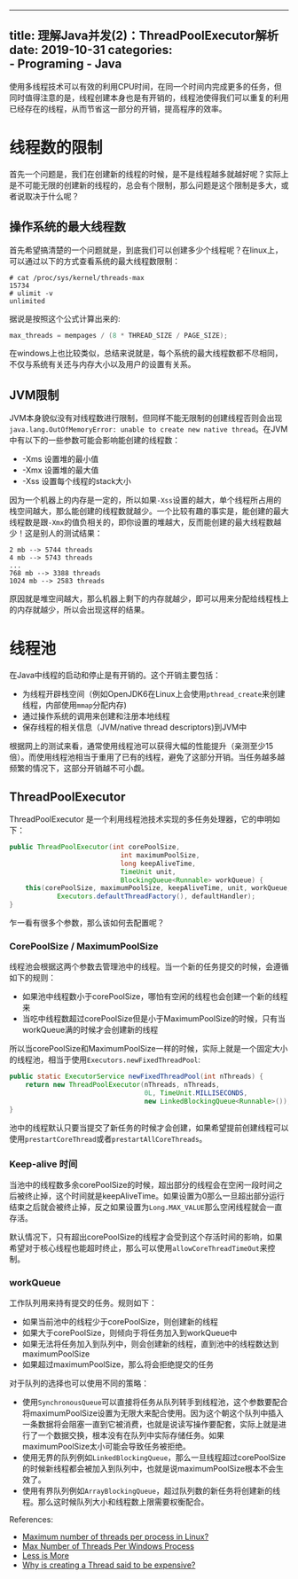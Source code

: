 
---
title: 理解Java并发(2)：ThreadPoolExecutor解析
date: 2019-10-31
categories:  
    - Programing
    - Java
---
使用多线程技术可以有效的利用CPU时间，在同一个时间内完成更多的任务，但同时值得注意的是，线程创建本身也是有开销的，线程池使得我们可以重复的利用已经存在的线程，从而节省这一部分的开销，提高程序的效率。

<!-- more -->

# 线程数的限制

首先一个问题是，我们在创建新的线程的时候，是不是线程越多就越好呢？实际上是不可能无限的创建新的线程的，总会有个限制，那么问题是这个限制是多大，或者说取决于什么呢？

## 操作系统的最大线程数
首先希望搞清楚的一个问题就是，到底我们可以创建多少个线程呢？在linux上，可以通过以下的方式查看系统的最大线程数限制：
```
# cat /proc/sys/kernel/threads-max
15734
# ulimit -v
unlimited
```
据说是按照这个公式计算出来的:
```c
max_threads = mempages / (8 * THREAD_SIZE / PAGE_SIZE);
```
在windows上也比较类似，总结来说就是，每个系统的最大线程数都不尽相同，不仅与系统有关还与内存大小以及用户的设置有关系。

## JVM限制

JVM本身貌似没有对线程数进行限制，但同样不能无限制的创建线程否则会出现`java.lang.OutOfMemoryError: unable to create new native thread`。在JVM中有以下的一些参数可能会影响能创建的线程数：

* -Xms 设置堆的最小值
* -Xmx 设置堆的最大值
* -Xss 设置每个线程的stack大小

因为一个机器上的内存是一定的，所以如果`-Xss`设置的越大，单个线程所占用的栈空间越大，那么能创建的线程数就越少。一个比较有趣的事实是，能创建的最大线程数是跟`-Xmx`的值负相关的，即你设置的堆越大，反而能创建的最大线程数越少！这是别人的测试结果：

```
2 mb --> 5744 threads
4 mb --> 5743 threads
...
768 mb --> 3388 threads
1024 mb --> 2583 threads
```
原因就是堆空间越大，那么机器上剩下的内存就越少，即可以用来分配给线程栈上的内存就越少，所以会出现这样的结果。

# 线程池
在Java中线程的启动和停止是有开销的。这个开销主要包括：

* 为线程开辟栈空间（例如OpenJDK6在Linux上会使用`pthread_create`来创建线程，内部使用`mmap`分配内存)
* 通过操作系统的调用来创建和注册本地线程
* 保存线程的相关信息（JVM/native thread descriptors)到JVM中

根据网上的测试来看，通常使用线程池可以获得大幅的性能提升（亲测至少15倍）。而使用线程池相当于重用了已有的线程，避免了这部分开销。当任务越多越频繁的情况下，这部分开销越不可小觑。

## ThreadPoolExecutor

ThreadPoolExecutor 是一个利用线程池技术实现的多任务处理器，它的申明如下：

```java
public ThreadPoolExecutor(int corePoolSize,
                            int maximumPoolSize,
                            long keepAliveTime,
                            TimeUnit unit,
                            BlockingQueue<Runnable> workQueue) {
    this(corePoolSize, maximumPoolSize, keepAliveTime, unit, workQueue,
            Executors.defaultThreadFactory(), defaultHandler);
}
```    
乍一看有很多个参数，那么该如何去配置呢？

### CorePoolSize / MaximumPoolSize

线程池会根据这两个参数去管理池中的线程。当一个新的任务提交的时候，会遵循如下的规则：

* 如果池中线程数小于corePoolSize，哪怕有空闲的线程也会创建一个新的线程来
* 当吃中线程数超过corePoolSize但是小于MaximumPoolSize的时候，只有当workQueue满的时候才会创建新的线程

所以当corePoolSize和MaximumPoolSize一样的时候，实际上就是一个固定大小的线程池，相当于使用`Executors.newFixedThreadPool`:

```java
public static ExecutorService newFixedThreadPool(int nThreads) {
    return new ThreadPoolExecutor(nThreads, nThreads,
                                  0L, TimeUnit.MILLISECONDS,
                                  new LinkedBlockingQueue<Runnable>());
}
```

池中的线程默认只要当提交了新任务的时候才会创建，如果希望提前创建线程可以使用`prestartCoreThread`或者`prestartAllCoreThreads`。

### Keep-alive 时间

当池中的线程数多余corePoolSize的时候，超出部分的线程会在空闲一段时间之后被终止掉，这个时间就是keepAliveTime。如果设置为0那么一旦超出部分运行结束之后就会被终止掉，反之如果设置为`Long.MAX_VALUE`那么空闲线程就会一直存活。

默认情况下，只有超出corePoolSize的线程才会受到这个存活时间的影响，如果希望对于核心线程也能超时终止，那么可以使用`allowCoreThreadTimeOut`来控制。

### workQueue
工作队列用来持有提交的任务。规则如下：

* 如果当前池中的线程少于corePoolSize，则创建新的线程
* 如果大于corePoolSize，则倾向于将任务加入到workQueue中
* 如果无法将任务加入到队列中，则会创建新的线程，直到池中的线程数达到maximumPoolSize
* 如果超过maximumPoolSize，那么将会拒绝提交的任务

对于队列的选择也可以使用不同的策略：

* 使用`SynchronousQueue`可以直接将任务从队列转手到线程池，这个参数要配合将maximumPoolSize设置为无限大来配合使用。因为这个朝这个队列中插入一条数据将会阻塞一直到它被消费，也就是说读写操作要配套，实际上就是进行了一个数据交换，根本没有在队列中实际存储任务。如果maximumPoolSize太小可能会导致任务被拒绝。
* 使用无界的队列例如`LinkedBlockingQueue`，那么一旦线程超过corePoolSize的时候新线程都会被加入到队列中，也就是说maximumPoolSize根本不会生效了。
* 使用有界队列例如`ArrayBlockingQueue`，超过队列数的新任务将创建新的线程。那么这时候队列大小和线程数上限需要权衡配合。

References:

* [Maximum number of threads per process in Linux?](https://stackoverflow.com/questions/344203/maximum-number-of-threads-per-process-in-linux)
* [Max Number of Threads Per Windows Process](https://eknowledger.wordpress.com/2012/05/01/max-number-of-threads-per-windows-process/)
* [Less is More](http://baddotrobot.com/blog/2009/02/26/less-is-more/)
* [Why is creating a Thread said to be expensive?](https://stackoverflow.com/questions/5483047/why-is-creating-a-thread-said-to-be-expensive)
       
